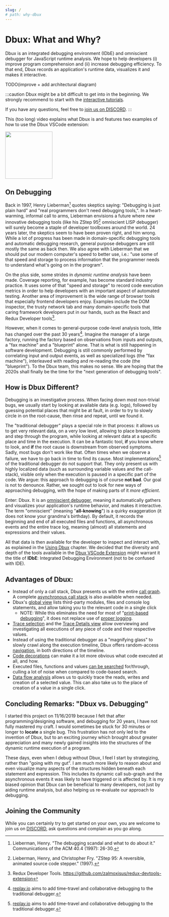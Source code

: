 ```yaml
---
slug: /
# path: why-dbux
---
```


# Dbux: What and Why?

Dbux is an integrated debugging environment (IDbE) and omniscient debugger for JavaScript runtime analysis. We hope to help developers (i) improve program comprehension and (ii) increase debugging efficiency. To that end, Dbux records an application's runtime data, visualizes it and makes it interactive.

TODO(improve + add architectural diagram)

<!-- https://docusaurus.io/docs/next/markdown-features/admonitions -->
:::caution
Dbux might be a bit difficult to get into in the beginning. We strongly recommend to start with the [interactive tutorials](./03-dbux-practice/02-tutorial.md).

If you have any questions, feel free to [join us on DISCORD](https://discord.gg/QKgq9ZE).
:::

This (too long) video explains what Dbux is and features two examples of how to use the Dbux VSCode extension:

<a href="https://www.youtube.com/watch?v=m1ANEuZJFT8" target="_blank" alt="video">
   <img width="150px" src="https://img.youtube.com/vi/m1ANEuZJFT8/0.jpg" />
</a>


## On Debugging

Back in 1997, Henry Lieberman[^1] quotes skeptics saying: "Debugging is just plain hard" and "real programmers don't need debugging tools,". In a heart-warming, informal call to arms, Lieberman envisions a future where new innovative debugging tools (like his ZStep 95[^2] omniscient LISP debugger) will surely become a staple of developer toolboxes around the world. 24 years later, the skeptics seem to have been proven right, and him wrong. While a lot of progress has been made in domain-specific debugging tools and automatic debugging research, general purpose debuggers are still mostly the same as back then. We also agree with Lieberman that we should put our modern computer's speed to better use, i.e.: "use some of that speed and storage to process information that the programmer needs to understand what's going on in the program". 

On the plus side, some strides in *dynamic runtime analysis* have been made. Coverage reporting, for example, has become standard industry practice. It uses some of that "speed and storage" to record code execution metrics in order to help developers with an important aspect of automated testing. Another area of improvement is the wide range of browser tools that especially frontend developers enjoy. Examples include the DOM inspector, the trusty network tab and many domain-specific tools that caring framework developers put in our hands, such as the React and Redux Developer tools[^3].

However, when it comes to general-purpose code-level analysis tools, little has changed over the past 30 years[^4]. Imagine the manager of a large factory, running the factory based on observations from inputs and outputs, a "fax machine" and a "blueprint" alone. That is what is still happening in software development. Debugging is still commonly performed by correlating input and output events, as well as specialized logs (the "fax machine"), interleaved with reading and re-reading the code (the "blueprint"). To the Dbux team, this makes no sense. We are hoping that the 2020s shall finally be the time for the "next generation of debugging tools".

<!-- TODO(re-write + move this)  Some of that data comprises already existing inputs and outputs of the program, sometimes data is produced from a properly reported error, sometimes, we have next to no information, e.g. when staring at a silent console of a server that just gives us the wrong data, when looking at an empty page on the frontend or when looking at syntax errors that only occurred after webpacking/bundling. -->


## How is Dbux Different?

Debugging is an investigative process. When facing down most non-trivial bugs, we usually start by looking at available data (e.g. logs), followed by guessing potential places that might be at fault, in order to try to slowly circle in on the root-cause, then rinse and repeat, until we found it.

The "traditional debugger" plays a special role in that process: it allows us to get very relevant data, on a very low level, allowing to place breakpoints and step through the program, while looking at relevant data at a specific place and time in the execution. It can be a fantastic tool, **if** you know where to look, and **if** the root cause is downstream from observed symptoms. Sadly, most bugs don't work like that. Often times when we observe a failure, we have to go back in time to find its cause. Most implementations[^4] of the traditional debugger do not support that. They only present us with highly localized data (such as surrounding variable values and the call-stack), visible only when the execution is paused in a specific part of the code.
We argue: this approach to debugging is of course **not bad**. Our goal is not to denounce. Rather, we sought out to look for new ways of approaching debugging, with the hope of making parts of it *more efficient*.

Enter: Dbux. It is an [omniscient debugger](https://scholar.google.com/scholar?hl=en&as_sdt=0%2C5&q=omniscient+debugger), meaning it automatically gathers and visualizes your application's runtime behavior, and makes it interactive. The term "omniscient" (meaning "**all-knowing**") is a quirky exaggeration (it does not know your grandma's birthday). By default, it records the beginning and end of all executed files and functions, all asynchronous events and the entire trace log, meaning (almost) all statements and expressions and their values.

All that data is then available for the developer to inspect and interact with, as explained in the [Using Dbux](./02-using-dbux/02-enable-dbux.mdx) chapter. We decided that the diversity and depth of the tools available in the [Dbux VSCode Extension](./04-tools-andconfiguration/01-dbux-code.mdx) might warrant it the title of **IDbE**: <Term term="idbe">Integrated Debugging Environment</Term> (not to be confused with IDE).


## Advantages of Dbux:

* Instead of only a call stack, Dbux presents us with the entire [call graph](./02-using-dbux/08-call-graph.mdx). A complete [asynchronous call stack](./02-using-dbux/08-call-graph.mdx#call-stack) is also available when needed.
* Dbux's [global view](./02-using-dbux/07-global.mdx) lists third-party modules, files and console log statements, and allow taking you to the relevant code in a single click
  * NOTE: While this eliminates the need for most of "[print-based debugging](https://www.google.com/search?q=print-based+debugging&hl=en)", it does not replace use of [proper logging](https://www.google.com/search?q=logging+programming+best+practices).
* [Trace selection](./02-using-dbux/05-select-trace.mdx) and the [Trace Details view](./02-using-dbux/09-trace-details.mdx) allow overviewing and investigating all executions of any piece of code and their respective values.
* Instead of using the traditional debugger as a "magnifying glass" to slowly crawl along the execution timeline, Dbux offers random-access [navigation](./02-using-dbux/09-trace-details.mdx#navigation), in both directions of the timeline.
* [Code decorations](./02-using-dbux/04-code-augmentation.mdx) can make it a lot more obvious what code executed at all, and how.
* Executed files, functions and values [can be searched](./02-using-dbux/10-search.mdx) for/through, culling a lot of noise when compared to code-based search.
* [Data flow analysis](./02-using-dbux/11-data-flow.mdx) allows us to quickly trace the reads, writes and creation of a selected value. This can also take us to the place of creation of a value in a single click.




<!-- ### Debugging Known vs. Unknown Code

TODO -->


## Concluding Remarks: "Dbux vs. Debugging"

I started this project on 11/16/2019 because I felt that after programming/designing software, and debugging for 20 years, I have not fully mastered my craft. I would sometimes be stuck for 30 minutes or longer to **locate** a single bug. This frustration has not only led to the invention of Dbux, but to an exciting journey which brought about greater appreciation and many newly gained insights into the structures of the dynamic runtime execution of a program.

These days, even when I debug without Dbux, I feel I start by strategizing, rather than "going with my gut". I am much more likely to reason about and even visualize many aspects of the structures hidden beneath each statement and expression. This includes its dynamic call sub-graph and the asynchronous events it was likely to have triggered or is affected by. It is my biased opinion that Dbux can be beneficial to many developers, not just by aiding runtime analysis, but also helping us re-evaluate our approach to debugging.


<!-- Debugging is a quintessential task in the day-to-day life of a software developer. Something went wrong, and it is our job to fix it. Sometimes it is something that we did, sometimes it is someone else in our team, and sometimes it is under-documented, malfunctioning behavior or a regression in a dependency. Sometimes the bug is hiding in code we have recently been working on, sometimes it is hiding in code that we have almost entirely forgotten, sometimes it is hidden in the depth of the `node_modules` folder. -->

<!-- While debugging can be tough, we can get a leg up if we have designed a decent software architecture and proper working knowledge of used technology, frameworks and libraries. But even then,  -->

## Joining the Community

While you can certainly try to get started on your own, you are welcome to join us on [DISCORD](https://discord.gg/8kR2a7h), ask questions and complain as you go along.




[^1]: Lieberman, Henry. "The debugging scandal and what to do about it." Communications of the ACM 40.4 (1997): 26-30.
[^2]: Lieberman, Henry, and Christopher Fry. "ZStep 95: A reversible, animated source code stepper." (1997).
[^3]: Redux Developer Tools. https://github.com/zalmoxisus/redux-devtools-extension
[^4]: [replay.io](https://www.replay.io/) aims to add time-travel and collaborative debugging to the traditional debugger.
